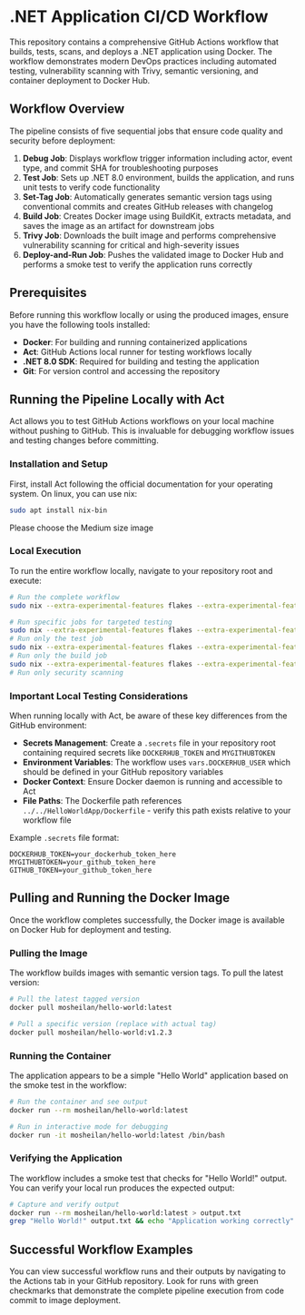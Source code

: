 # .NET Application CI/CD Workflow

This repository contains a comprehensive GitHub Actions workflow that builds, tests, scans, and deploys a .NET application using Docker. The workflow demonstrates modern DevOps practices including automated testing, vulnerability scanning with Trivy, semantic versioning, and container deployment to Docker Hub.

## Workflow Overview

The pipeline consists of five sequential jobs that ensure code quality and security before deployment:

1. **Debug Job**: Displays workflow trigger information including actor, event type, and commit SHA for troubleshooting purposes
2. **Test Job**: Sets up .NET 8.0 environment, builds the application, and runs unit tests to verify code functionality
3. **Set-Tag Job**: Automatically generates semantic version tags using conventional commits and creates GitHub releases with changelog
4. **Build Job**: Creates Docker image using BuildKit, extracts metadata, and saves the image as an artifact for downstream jobs
5. **Trivy Job**: Downloads the built image and performs comprehensive vulnerability scanning for critical and high-severity issues
6. **Deploy-and-Run Job**: Pushes the validated image to Docker Hub and performs a smoke test to verify the application runs correctly

## Prerequisites

Before running this workflow locally or using the produced images, ensure you have the following tools installed:

- **Docker**: For building and running containerized applications
- **Act**: GitHub Actions local runner for testing workflows locally
- **.NET 8.0 SDK**: Required for building and testing the application
- **Git**: For version control and accessing the repository

## Running the Pipeline Locally with Act

Act allows you to test GitHub Actions workflows on your local machine without pushing to GitHub. This is invaluable for debugging workflow issues and testing changes before committing.

### Installation and Setup

First, install Act following the official documentation for your operating system. On linux, you can use nix:

```bash
sudo apt install nix-bin
```

Please choose the Medium size image

### Local Execution

To run the entire workflow locally, navigate to your repository root and execute:

```bash
# Run the complete workflow
sudo nix --extra-experimental-features flakes --extra-experimental-features nix-command run nixpkgs#act

# Run specific jobs for targeted testing
sudo nix --extra-experimental-features flakes --extra-experimental-features nix-command run nixpkgs#act -- -j test
# Run only the test job
sudo nix --extra-experimental-features flakes --extra-experimental-features nix-command run nixpkgs#act -- -j build
# Run only the build job
sudo nix --extra-experimental-features flakes --extra-experimental-features nix-command run nixpkgs#act -- -j Trivy
# Run only security scanning
```

### Important Local Testing Considerations

When running locally with Act, be aware of these key differences from the GitHub environment:

- **Secrets Management**: Create a `.secrets` file in your repository root containing required secrets like `DOCKERHUB_TOKEN` and `MYGITHUBTOKEN`
- **Environment Variables**: The workflow uses `vars.DOCKERHUB_USER` which should be defined in your GitHub repository variables
- **Docker Context**: Ensure Docker daemon is running and accessible to Act
- **File Paths**: The Dockerfile path references `../../HelloWorldApp/Dockerfile` - verify this path exists relative to your workflow file

Example `.secrets` file format:

```
DOCKERHUB_TOKEN=your_dockerhub_token_here
MYGITHUBTOKEN=your_github_token_here
GITHUB_TOKEN=your_github_token_here
```

## Pulling and Running the Docker Image

Once the workflow completes successfully, the Docker image is available on Docker Hub for deployment and testing.

### Pulling the Image

The workflow builds images with semantic version tags. To pull the latest version:

```bash
# Pull the latest tagged version
docker pull mosheilan/hello-world:latest

# Pull a specific version (replace with actual tag)
docker pull mosheilan/hello-world:v1.2.3
```

### Running the Container

The application appears to be a simple "Hello World" application based on the smoke test in the workflow:

```bash
# Run the container and see output
docker run --rm mosheilan/hello-world:latest

# Run in interactive mode for debugging
docker run -it mosheilan/hello-world:latest /bin/bash
```

### Verifying the Application

The workflow includes a smoke test that checks for "Hello World!" output. You can verify your local run produces the expected output:

```bash
# Capture and verify output
docker run --rm mosheilan/hello-world:latest > output.txt
grep "Hello World!" output.txt && echo "Application working correctly"
```

## Successful Workflow Examples

You can view successful workflow runs and their outputs by navigating to the Actions tab in your GitHub repository. Look for runs with green checkmarks that demonstrate the complete pipeline execution from code commit to image deployment.